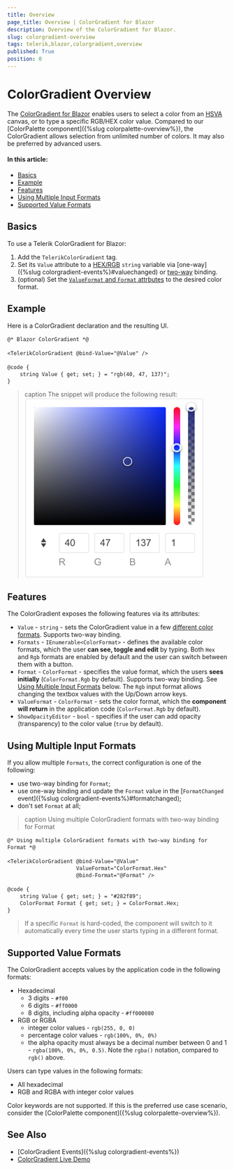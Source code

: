 ```yaml
---
title: Overview
page_title: Overview | ColorGradient for Blazor
description: Overview of the ColorGradient for Blazor.
slug: colorgradient-overview
tags: telerik,blazor,colorgradient,overview
published: True
position: 0
---
```


# ColorGradient Overview

The <a href = "https://www.telerik.com/blazor-ui/colorgradient" target="_blank">ColorGradient for Blazor</a> enables users to select a color from an [HSVA](https://en.wikipedia.org/wiki/HSL_and_HSV) canvas, or to type a specific RGB/HEX color value. Compared to our [ColorPalette component]({%slug colorpalette-overview%}), the ColorGradient allows selection from unlimited number of colors. It may also be preferred by advanced users.

#### In this article:
   * [Basics](#basics)
   * [Example](#example)
   * [Features](#features)
   * [Using Multiple Input Formats](#using-multiple-input-formats)
   * [Supported Value Formats](#supported-value-formats)

## Basics

To use a Telerik ColorGradient for Blazor:

1. Add the `TelerikColorGradient` tag.
1. Set its `Value` attribute to a [HEX/RGB](#supported-value-formats) `string` variable via [one-way]({%slug colorgradient-events%}#valuechanged) or [two-way](#example) binding.
1. (optional) Set the [`ValueFormat` and `Format` attrbutes](#features) to the desired color format.

## Example

Here is a ColorGradient declaration and the resulting UI.

````CSHTML
@* Blazor ColorGradient *@

<TelerikColorGradient @bind-Value="@Value" />

@code {
    string Value { get; set; } = "rgb(40, 47, 137)";
}
````

>caption The snippet will produce the following result:
![ColorGradient component](images/colorgradient-overview.png)

## Features

The ColorGradient exposes the following features via its attributes:

* `Value` - `string` - sets the ColorGradient value in a few [different color formats](#supported-value-formats). Supports two-way binding.
* `Formats` - `IEnumerable<ColorFormat>` - defines the available color formats, which the user **can see, toggle and edit** by typing. Both `Hex` and `Rgb` formats are enabled by default and the user can switch between them with a button.
* `Format` - `ColorFormat` - specifies the value format, which the users **sees initially** (`ColorFormat.Rgb` by default). Supports two-way binding. See [Using Multiple Input Formats](#using-multiple-input-formats) below. The `Rgb` input format allows changing the textbox values with the Up/Down arrow keys.
* `ValueFormat` - `ColorFormat` - sets the color format, which the **component will return** in the application code (`ColorFormat.Rgb` by default).
* `ShowOpacityEditor` - `bool` - specifies if the user can add opacity (transparency) to the color value (`true` by default).

## Using Multiple Input Formats

If you allow multiple `Formats`, the correct configuration is one of the following:

* use two-way binding for `Format`;
* use one-way binding and update the `Format` value in the [`FormatChanged` event]({%slug colorgradient-events%}#formatchanged);
* don't set `Format` at all;

>caption Using multiple ColorGradient formats with two-way binding for Format

````CSHTML
@* Using multiple ColorGradient formats with two-way binding for Format *@

<TelerikColorGradient @bind-Value="@Value"
                      ValueFormat="ColorFormat.Hex"
                      @bind-Format="@Format" />

@code {
    string Value { get; set; } = "#282f89";
    ColorFormat Format { get; set; } = ColorFormat.Hex;
}
````
> If a specific `Format` is hard-coded, the component will switch to it automatically every time the user starts typing in a different format.

## Supported Value Formats

The ColorGradient accepts values by the application code in the following formats:

* Hexadecimal
    * 3 digits - `#f00`
    * 6 digits - `#ff0000`
    * 8 digits, including alpha opacity - `#ff000080`
* RGB or RGBA
    * integer color values - `rgb(255, 0, 0)`
    * percentage color values - `rgb(100%, 0%, 0%)`
    * the alpha opacity must always be a decimal number between 0 and 1 - `rgba(100%, 0%, 0%, 0.5)`. Note the `rgba()` notation, compared to `rgb()` above.

Users can type values in the following formats:

* All hexadecimal
* RGB and RGBA with integer color values

Color keywords are not supported. If this is the preferred use case scenario, consider the [ColorPalette component]({%slug colorpalette-overview%}).

## See Also

* [ColorGradient Events]({%slug colorgradient-events%})
* [ColorGradient Live Demo](https://demos.telerik.com/blazor-ui/colorgradient/overview)
